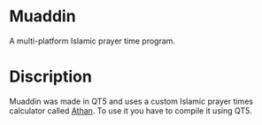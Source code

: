 # Muaddin
A multi-platform Islamic prayer time program.

# Discription

Muaddin was made in QT5 and uses a custom Islamic prayer times calculator called [Athan](https://github.com/Mumin6798/Athan).
To use it you have to compile it using QT5.
